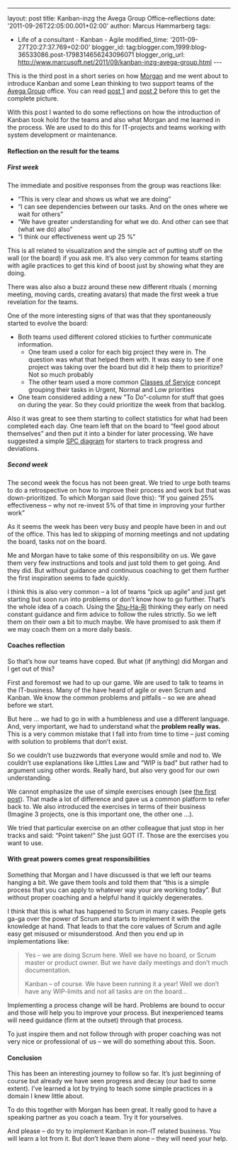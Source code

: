 ---
layout: post
title: Kanban-inzg the Avega Group Office–reflections
date: '2011-09-26T22:05:00.001+02:00'
author: Marcus Hammarberg
tags:
  - Life of a consultant - Kanban - Agile
modified_time: '2011-09-27T20:27:37.769+02:00'
blogger_id: tag:blogger.com,1999:blog-36533086.post-1798314656243096071
blogger_orig_url: http://www.marcusoft.net/2011/09/kanban-inzg-avega-group.html ---

This is the third post in a short series on how
<a href="http://twitter.com/#!/morgsterious" target="_blank">Morgan</a>
and me went about to introduce Kanban and some Lean thinking to two
support teams of the
<a href="http://www.avegagroup.se" target="_blank">Avega Group</a>
office. You can read <a
href="http://www.marcusoft.net/2011/09/kanban-inizing-avega-group.html"
target="_blank">post 1</a> and <a
href="http://www.marcusoft.net/2011/09/kanban-inizing-avega-group_19.html"
target="_blank">post 2</a> before this to get the complete picture.

With this post I wanted to do some reflections on how the introduction
of Kanban took hold for the teams and also what Morgan and me learned in
the process. We are used to do this for IT-projects and teams working
with system development or maintenance.



#### Reflection on the result for the teams

##### First week

The immediate and positive responses from the group was reactions like:

-   “This is very clear and shows us what we are doing”
-   “I can see dependencies between our tasks. And on the ones where we
    wait for others”
-   “We have greater understanding for what we do. And other can see
    that (what we do) also”
-   “I think our effectiveness went up 25 %”

This is all related to visualization and the simple act of putting stuff
on the wall (or the board) if you ask me. It’s also very common for
teams starting with agile practices to get this kind of boost just by
showing what they are doing.

There was also also a buzz around these new different rituals ( morning
meeting, moving cards, creating avatars) that made the first week a true
revelation for the teams.

One of the more interesting signs of that was that they spontaneously
started to evolve the board:

-   Both teams used different colored stickies to further communicate
    information.
    -   One team used a color for each big project they were in. The
        question was what that helped them with. It was easy to see if
        one project was taking over the board but did it help them to
        prioritize? Not so much probably
    -   The other team used a more common <a
        href="http://leanandkanban.wordpress.com/2009/06/10/classes-of-service-and-policies/"
        target="_blank">Classes of Service</a> concept grouping their
        tasks in Urgent, Normal and Low priorities
-   One team considered adding a new "To Do”-column for stuff that goes
    on during the year. So they could prioritize the week from that
    backlog.

Also it was great to see them starting to collect statistics for what
had been completed each day. One team left that on the board to “feel
good about themselves” and then put it into a binder for later
processing. We have suggested a simple
<a href="http://en.wikipedia.org/wiki/Control_chart" target="_blank">SPC
diagram</a> for starters to track progress and deviations.

##### Second week

The second week the focus has not been great. We tried to urge both
teams to do a retrospective on how to improve their process and work but
that was down-prioritized. To which Morgan said (love this): “If you
gained 25% effectiveness – why not re-invest 5% of that time in
improving your further work”

As it seems the week has been very busy and people have been in and out
of the office. This has led to skipping of morning meetings and not
updating the board, tasks not on the board.

Me and Morgan have to take some of this responsibility on us. We gave
them very few instructions and tools and just told them to get going.
And they did. But without guidance and continuous coaching to get them
further the first inspiration seems to fade quickly.

I think this is also very common – a lot of teams “pick up agile” and
just get starting but soon run into problems or don’t know how to go
further. That’s the whole idea of a coach. Using the
<a href="http://en.wikipedia.org/wiki/Shuhari"
target="_blank">Shu-Ha-Ri</a> thinking they early on need constant
guidance and firm advice to follow the rules strictly. So we left them
on their own a bit to much maybe. We have promised to ask them if we may
coach them on a more daily basis.

#### Coaches reflection

So that’s how our teams have coped. But what (if anything) did Morgan
and I get out of this?

First and foremost we had to up our game. We are used to talk to teams
in the IT-business. Many of the have heard of agile or even Scrum and
Kanban. We know the common problems and pitfalls – so we are ahead
before we start.

But here … we had to go in with a humbleness and use a different
language. And, very important, we had to understand what the **problem
really was.** This is a very common mistake that I fall into from time
to time – just coming with solution to problems that don’t exist.

So we couldn’t use buzzwords that everyone would smile and nod to. We
couldn’t use explanations like Littles Law and “WIP is bad" but rather
had to argument using other words. Really hard, but also very good for
our own understanding.

We cannot emphasize the use of simple exercises enough (see <a
href="http://www.marcusoft.net/2011/09/kanban-inizing-avega-group.html"
target="_blank">the first post</a>). That made a lot of difference and
gave us a common platform to refer back to. We also introduced the
exercises in terms of their business (Imagine 3 projects, one is this
important one, the other one …).

We tried that particular exercise on an other colleague that just stop
in her tracks and said: “Point taken!” She just GOT IT. Those are the
exercises you want to use.

#### With great powers comes great responsibilities

Something that Morgan and I have discussed is that we left our teams
hanging a bit. We gave them tools and told them that “this is a simple
process that you can apply to whatever way your are working today”. But
without proper coaching and a helpful hand it quickly degenerates.

I think that this is what has happened to Scrum in many cases. People
gets ga-ga over the power of Scrum and starts to implement it with the
knowledge at hand. That leads to that the core values of Scrum and agile
easy get misused or misunderstood. And then you end up in
implementations like:

> Yes – we are doing Scrum here. Well we have no board, or Scrum master
> or product owner. But we have daily meetings and don’t much
> documentation.
>
> Kanban – of course. We have been running it a year! Well we don’t have
> any WIP-limits and not all tasks are on the board…

Implementing a process change will be hard. Problems are bound to occur
and those will help you to improve your process. But inexperienced teams
will need guidance (firm at the outset) through that process.

To just inspire them and not follow through with proper coaching was not
very nice or professional of us – we will do something about this. Soon.

#### Conclusion

This has been an interesting journey to follow so far. It’s just
beginning of course but already we have seen progress and decay (our bad
to some extent). I’ve learned a lot by trying to teach some simple
practices in a domain I knew little about.

To do this together with Morgan has been great. It really good to have a
speaking partner as you coach a team. Try it for yourselves.

And please – do try to implement Kanban in non-IT related business. You
will learn a lot from it. But don’t leave them alone – they will need
your help.
